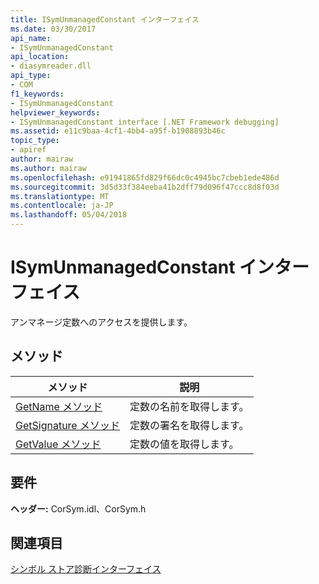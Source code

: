 ```yaml
---
title: ISymUnmanagedConstant インターフェイス
ms.date: 03/30/2017
api_name:
- ISymUnmanagedConstant
api_location:
- diasymreader.dll
api_type:
- COM
f1_keywords:
- ISymUnmanagedConstant
helpviewer_keywords:
- ISymUnmanagedConstant interface [.NET Framework debugging]
ms.assetid: e11c9baa-4cf1-4bb4-a95f-b1908893b46c
topic_type:
- apiref
author: mairaw
ms.author: mairaw
ms.openlocfilehash: e91941865fd829f66dc0c4945bc7cbeb1ede486d
ms.sourcegitcommit: 3d5d33f384eeba41b2dff79d096f47ccc8d8f03d
ms.translationtype: MT
ms.contentlocale: ja-JP
ms.lasthandoff: 05/04/2018
---
```

# <a name="isymunmanagedconstant-interface"></a>ISymUnmanagedConstant インターフェイス
アンマネージ定数へのアクセスを提供します。  
  
## <a name="methods"></a>メソッド  
  
|メソッド|説明|  
|------------|-----------------|  
|[GetName メソッド](../../../../docs/framework/unmanaged-api/diagnostics/isymunmanagedconstant-getname-method.md)|定数の名前を取得します。|  
|[GetSignature メソッド](../../../../docs/framework/unmanaged-api/diagnostics/isymunmanagedconstant-getsignature-method.md)|定数の署名を取得します。|  
|[GetValue メソッド](../../../../docs/framework/unmanaged-api/diagnostics/isymunmanagedconstant-getvalue-method.md)|定数の値を取得します。|  
  
## <a name="requirements"></a>要件  
 **ヘッダー:** CorSym.idl、CorSym.h  
  
## <a name="see-also"></a>関連項目  
 [シンボル ストア診断インターフェイス](../../../../docs/framework/unmanaged-api/diagnostics/diagnostics-symbol-store-interfaces.md)
